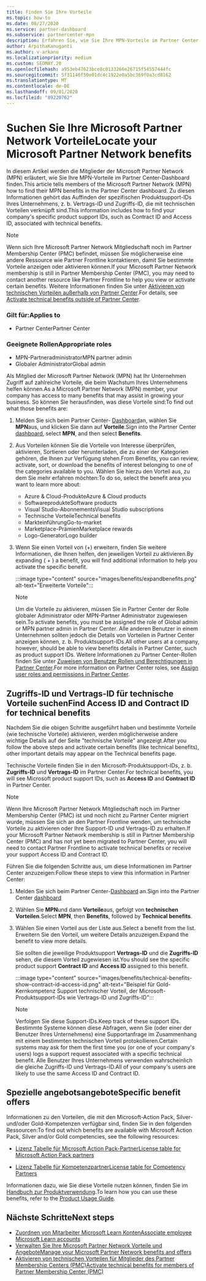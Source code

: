 ```yaml
---
title: Finden Sie Ihre Vorteile
ms.topic: how-to
ms.date: 08/27/2020
ms.service: partner-dashboard
ms.subservice: partnercenter-mpn
description: Erfahren Sie, wie Sie Ihre MPN-Vorteile im Partner Center-Dashboard finden.
author: ArpithaKanuganti
ms.author: v-arkanu
ms.localizationpriority: medium
ms.custom: SEOMAY.20
ms.openlocfilehash: a953eb47623bce8c0133266e26715f54557444fc
ms.sourcegitcommit: 5f31146f50e01dc4c1922e0a5bc369f0a3cd8162
ms.translationtype: MT
ms.contentlocale: de-DE
ms.lasthandoff: 09/01/2020
ms.locfileid: "89220762"
---
```

# <a name="locate-your-microsoft-partner-network-benefits"></a><span data-ttu-id="fff63-103">Suchen Sie Ihre Microsoft Partner Network Vorteile</span><span class="sxs-lookup"><span data-stu-id="fff63-103">Locate your Microsoft Partner Network benefits</span></span> 

<span data-ttu-id="fff63-104">In diesem Artikel werden die Mitglieder der Microsoft Partner Network (MPN) erläutert, wie Sie Ihre MPN-Vorteile im Partner Center-Dashboard finden.</span><span class="sxs-lookup"><span data-stu-id="fff63-104">This article tells members of the Microsoft Partner Network (MPN) how to find their MPN benefits in the Partner Center dashboard.</span></span> <span data-ttu-id="fff63-105">Zu diesen Informationen gehört das Auffinden der spezifischen Produktsupport-IDs Ihres Unternehmens, z. b. Vertrags-ID und Zugriffs-ID, die mit technischen Vorteilen verknüpft sind.</span><span class="sxs-lookup"><span data-stu-id="fff63-105">This information includes how to find your company's specific product support IDs, such as Contract ID and Access ID, associated with technical benefits.</span></span>

>[!NOTE]
> <span data-ttu-id="fff63-106">Wenn sich Ihre Microsoft Partner Network Mitgliedschaft noch im Partner Membership Center (PMC) befindet, müssen Sie möglicherweise eine andere Ressource wie Partner Frontline kontaktieren, damit Sie bestimmte Vorteile anzeigen oder aktivieren können.</span><span class="sxs-lookup"><span data-stu-id="fff63-106">If your Microsoft Partner Network membership is still in Partner Membership Center (PMC), you may need to contact another resource like Partner Frontline to help you view or activate certain benefits.</span></span> <span data-ttu-id="fff63-107">Weitere Informationen finden Sie unter [Aktivieren von technischen Vorteilen außerhalb von Partner Center](partner-membership-center-tech-benefits-activate.md).</span><span class="sxs-lookup"><span data-stu-id="fff63-107">For details, see [Activate technical benefits outside of Partner Center](partner-membership-center-tech-benefits-activate.md).</span></span>

### <a name="applies-to"></a><span data-ttu-id="fff63-108">Gilt für:</span><span class="sxs-lookup"><span data-stu-id="fff63-108">Applies to</span></span>

- <span data-ttu-id="fff63-109">Partner Center</span><span class="sxs-lookup"><span data-stu-id="fff63-109">Partner Center</span></span>

### <a name="appropriate-roles"></a><span data-ttu-id="fff63-110">Geeignete Rollen</span><span class="sxs-lookup"><span data-stu-id="fff63-110">Appropriate roles</span></span>

- <span data-ttu-id="fff63-111">MPN-Partneradministrator</span><span class="sxs-lookup"><span data-stu-id="fff63-111">MPN partner admin</span></span>
- <span data-ttu-id="fff63-112">Globaler Administrator</span><span class="sxs-lookup"><span data-stu-id="fff63-112">Global admin</span></span>

<span data-ttu-id="fff63-113">Als Mitglied der Microsoft Partner Network (MPN) hat Ihr Unternehmen Zugriff auf zahlreiche Vorteile, die beim Wachstum Ihres Unternehmens helfen können.</span><span class="sxs-lookup"><span data-stu-id="fff63-113">As a Microsoft Partner Network (MPN) member, your company has access to many benefits that may assist in growing your business.</span></span> <span data-ttu-id="fff63-114">So können Sie herausfinden, was diese Vorteile sind:</span><span class="sxs-lookup"><span data-stu-id="fff63-114">To find out what those benefits are:</span></span>

1. <span data-ttu-id="fff63-115">Melden Sie sich beim Partner Center- [Dashboard](https://partner.microsoft.com/dashboard/home)an, wählen Sie **MPN**aus, und klicken Sie dann auf **Vorteile**.</span><span class="sxs-lookup"><span data-stu-id="fff63-115">Sign into the Partner Center [dashboard](https://partner.microsoft.com/dashboard/home), select **MPN**, and then select **Benefits**.</span></span>

2. <span data-ttu-id="fff63-116">Aus Vorteilen können Sie die Vorteile von Interesse überprüfen, aktivieren, Sortieren oder herunterladen, die zu einer der Kategorien gehören, die Ihnen zur Verfügung stehen.</span><span class="sxs-lookup"><span data-stu-id="fff63-116">From Benefits, you can review, activate, sort, or download the benefits of interest belonging to one of the categories available to you.</span></span> <span data-ttu-id="fff63-117">Wählen Sie hierzu den Vorteil aus, zu dem Sie mehr erfahren möchten:</span><span class="sxs-lookup"><span data-stu-id="fff63-117">To do so, select the benefit area you want to learn more about:</span></span>

   - <span data-ttu-id="fff63-118">Azure & Cloud-Produkte</span><span class="sxs-lookup"><span data-stu-id="fff63-118">Azure & Cloud products</span></span>
   - <span data-ttu-id="fff63-119">Softwareprodukte</span><span class="sxs-lookup"><span data-stu-id="fff63-119">Software products</span></span>
   - <span data-ttu-id="fff63-120">Visual Studio-Abonnements</span><span class="sxs-lookup"><span data-stu-id="fff63-120">Visual Studio subscriptions</span></span>
   - <span data-ttu-id="fff63-121">Technische Vorteile</span><span class="sxs-lookup"><span data-stu-id="fff63-121">Technical benefits</span></span>
   - <span data-ttu-id="fff63-122">Markteinführung</span><span class="sxs-lookup"><span data-stu-id="fff63-122">Go-to-market</span></span>
   - <span data-ttu-id="fff63-123">Marketplace-Prämien</span><span class="sxs-lookup"><span data-stu-id="fff63-123">Marketplace rewards</span></span>
   - <span data-ttu-id="fff63-124">Logo-Generator</span><span class="sxs-lookup"><span data-stu-id="fff63-124">Logo builder</span></span>

3. <span data-ttu-id="fff63-125">Wenn Sie einen Vorteil von (+) erweitern, finden Sie weitere Informationen, die Ihnen helfen, den jeweiligen Vorteil zu aktivieren.</span><span class="sxs-lookup"><span data-stu-id="fff63-125">By expanding ( + ) a benefit, you will find additional information to help you activate the specific benefit.</span></span>

   :::image type="content" source="images/benefits/expandbenefits.png" alt-text="Erweiterte Vorteile":::

   > [!NOTE]
   > <span data-ttu-id="fff63-127">Um die Vorteile zu aktivieren, müssen Sie in Partner Center der Rolle globaler Administrator oder MPN-Partner Administrator zugewiesen sein.</span><span class="sxs-lookup"><span data-stu-id="fff63-127">To activate benefits, you must be assigned the role of Global admin or MPN partner admin in Partner Center.</span></span> <span data-ttu-id="fff63-128">Alle anderen Benutzer in einem Unternehmen sollten jedoch die Details von Vorteilen in Partner Center anzeigen können, z. b. Produktsupport-IDs.</span><span class="sxs-lookup"><span data-stu-id="fff63-128">All other users at a company, however, should be able to view benefits details in Partner Center, such as product support IDs.</span></span> <span data-ttu-id="fff63-129">Weitere Informationen zu Partner Center-Rollen finden Sie unter [Zuweisen von Benutzer Rollen und Berechtigungen in Partner Center](permissions-overview.md).</span><span class="sxs-lookup"><span data-stu-id="fff63-129">For more information on Partner Center roles, see [Assign user roles and permissions in Partner Center](permissions-overview.md).</span></span>

## <a name="find-access-id-and-contract-id-for-technical-benefits"></a><span data-ttu-id="fff63-130">Zugriffs-ID und Vertrags-ID für technische Vorteile suchen</span><span class="sxs-lookup"><span data-stu-id="fff63-130">Find Access ID and Contract ID for technical benefits</span></span>

<span data-ttu-id="fff63-131">Nachdem Sie die obigen Schritte ausgeführt haben und bestimmte Vorteile (wie technische Vorteile) aktivieren, werden möglicherweise andere wichtige Details auf der Seite "technische Vorteile" angezeigt.</span><span class="sxs-lookup"><span data-stu-id="fff63-131">After you follow the above steps and activate certain benefits (like technical benefits), other important details may appear on the Technical benefits page.</span></span>

<span data-ttu-id="fff63-132">Technische Vorteile finden Sie in den Microsoft-Produktsupport-IDs, z. b. **Zugriffs-ID** und **Vertrags-ID** im Partner Center.</span><span class="sxs-lookup"><span data-stu-id="fff63-132">For technical benefits, you will see Microsoft product support IDs, such as **Access ID** and **Contract ID** in Partner Center.</span></span>

>[!NOTE]
> <span data-ttu-id="fff63-133">Wenn Ihre Microsoft Partner Network Mitgliedschaft noch im Partner Membership Center (PMC) ist und noch nicht zu Partner Center migriert wurde, müssen Sie sich an den Partner Frontline wenden, um technische Vorteile zu aktivieren oder Ihre Support-ID und Vertrags-ID zu erhalten.</span><span class="sxs-lookup"><span data-stu-id="fff63-133">If your Microsoft Partner Network membership is still in Partner Membership Center (PMC) and has not yet been migrated to Partner Center, you will need to contact Partner Frontline to activate technical benefits or receive your support Access ID and Contract ID.</span></span>

 <span data-ttu-id="fff63-134">Führen Sie die folgenden Schritte aus, um diese Informationen im Partner Center anzuzeigen:</span><span class="sxs-lookup"><span data-stu-id="fff63-134">Follow these steps to view this information in Partner Center:</span></span>

1. <span data-ttu-id="fff63-135">Melden Sie sich beim Partner Center-[Dashboard](https://partner.microsoft.com/dashboard/home) an.</span><span class="sxs-lookup"><span data-stu-id="fff63-135">Sign into the Partner Center [dashboard](https://partner.microsoft.com/dashboard/home)</span></span>

2. <span data-ttu-id="fff63-136">Wählen Sie **MPN**und dann **Vorteile**aus, gefolgt von **technischen Vorteilen**.</span><span class="sxs-lookup"><span data-stu-id="fff63-136">Select **MPN**, then **Benefits**, followed by **Technical benefits**.</span></span>

3. <span data-ttu-id="fff63-137">Wählen Sie einen Vorteil aus der Liste aus.</span><span class="sxs-lookup"><span data-stu-id="fff63-137">Select a benefit from the list.</span></span> <span data-ttu-id="fff63-138">Erweitern Sie den Vorteil, um weitere Details anzuzeigen.</span><span class="sxs-lookup"><span data-stu-id="fff63-138">Expand the benefit to view more details.</span></span> 

   <span data-ttu-id="fff63-139">Sie sollten die jeweilige Produktsupport **Vertrags-ID** und die **Zugriffs-ID** sehen, die diesem Vorteil zugewiesen ist.</span><span class="sxs-lookup"><span data-stu-id="fff63-139">You should see the specific product support **Contract ID** and **Access ID** assigned to this benefit.</span></span>  

   :::image type="content" source="images/benefits/technical-benefits-show-contract-id-access-id.png" alt-text="Beispiel für Gold-Kernkompetenz Support technischer Vorteil, der Microsoft-Produktsupport-IDs wie Vertrags-ID und Zugriffs-ID":::

   > [!NOTE]
   > <span data-ttu-id="fff63-141">Verfolgen Sie diese Support-IDs.</span><span class="sxs-lookup"><span data-stu-id="fff63-141">Keep track of these support IDs.</span></span> <span data-ttu-id="fff63-142">Bestimmte Systeme können diese Abfragen, wenn Sie (oder einer der Benutzer Ihres Unternehmens) eine Supportanfrage im Zusammenhang mit einem bestimmten technischen Vorteil protokollieren.</span><span class="sxs-lookup"><span data-stu-id="fff63-142">Certain systems may ask for them the first time you (or one of your company's users) logs a support request associated with a specific technical benefit.</span></span> <span data-ttu-id="fff63-143">Alle Benutzer Ihres Unternehmens verwenden wahrscheinlich die gleiche Zugriffs-ID und Vertrags-ID.</span><span class="sxs-lookup"><span data-stu-id="fff63-143">All of your company's users are likely to use the same Access ID and Contract ID.</span></span>

## <a name="specific-benefit-offers"></a><span data-ttu-id="fff63-144">Spezielle angebotsangebote</span><span class="sxs-lookup"><span data-stu-id="fff63-144">Specific benefit offers</span></span>

<span data-ttu-id="fff63-145">Informationen zu den Vorteilen, die mit den Microsoft-Action Pack, Silver-und/oder Gold-Kompetenzen verfügbar sind, finden Sie in den folgenden Ressourcen:</span><span class="sxs-lookup"><span data-stu-id="fff63-145">To find out which benefits are available with Microsoft Action Pack, Silver and/or Gold competencies, see the following resources:</span></span>

- [<span data-ttu-id="fff63-146">Lizenz Tabelle für Microsoft Action Pack-Partner</span><span class="sxs-lookup"><span data-stu-id="fff63-146">License table for Microsoft Action Pack partners</span></span>](https://assetsprod.microsoft.com/mpn/MPN-MAPS-Software-IUR-License-Table.xlsx)

- [<span data-ttu-id="fff63-147">Lizenz Tabelle für Kompetenzpartner</span><span class="sxs-lookup"><span data-stu-id="fff63-147">License table for Competency Partners</span></span>](https://assetsprod.microsoft.com/mpn-maps-software-iur-competency-license-table.docx)

<span data-ttu-id="fff63-148">Informationen dazu, wie Sie diese Vorteile nutzen können, finden Sie im [Handbuch zur Produktverwendung](https://assets.microsoft.com/MPN-MAPS-Product-Usage-Guide.pdf).</span><span class="sxs-lookup"><span data-stu-id="fff63-148">To learn how you can use these benefits,  refer to the [Product Usage Guide](https://assets.microsoft.com/MPN-MAPS-Product-Usage-Guide.pdf).</span></span>

## <a name="next-steps"></a><span data-ttu-id="fff63-149">Nächste Schritte</span><span class="sxs-lookup"><span data-stu-id="fff63-149">Next steps</span></span>

- [<span data-ttu-id="fff63-150">Zuordnen von Mitarbeiter Microsoft Learn Konten</span><span class="sxs-lookup"><span data-stu-id="fff63-150">Associate employee Microsoft Learn accounts</span></span>](ms-learn-associate.md)
- [<span data-ttu-id="fff63-151">Verwalten Sie Ihre Microsoft Partner Network Vorteile und Angebote</span><span class="sxs-lookup"><span data-stu-id="fff63-151">Manage your Microsoft Partner Network benefits and offers</span></span>](manage-your-partner-network-benefits.md)
- [<span data-ttu-id="fff63-152">Aktivieren von technischen Vorteilen für Mitglieder des Partner Membership Centers (PMC)</span><span class="sxs-lookup"><span data-stu-id="fff63-152">Activate technical benefits for members of Partner Membership Center (PMC)</span></span>](partner-membership-center-tech-benefits-activate.md)